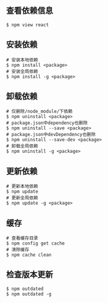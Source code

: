 ## 查看依赖信息
```shell
$ npm view react
```

## 安装依赖
```shell
# 安装本地依赖
$ npm install <package>
# 安装全局依赖
$ npm install -g <package>
```

## 卸载依赖
```shell
# 仅删除/node_module/下依赖
$ npm uninstall <package>
# package.json中dependency也删除
$ npm uninstall --save <package>
# package.json中devDependency也删除
$ npm uninstall --save-dev <package>
# 卸载全局依赖
$ npm uninstall -g <package>
```

## 更新依赖
```shell
# 更新本地依赖
$ npm update
# 更新全局依赖
$ npm update -g <package>
```

## 缓存
```shell
# 查看缓存目录
$ npm config get cache
# 清除缓存
$ npm cache clean
```

## 检查版本更新
```shell
$ npm outdated
$ npm outdated -g
```

